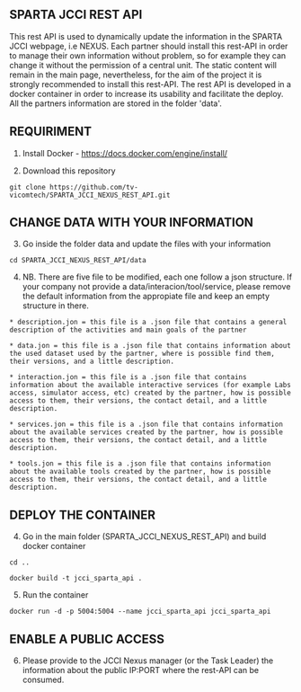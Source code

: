 ## SPARTA JCCI REST API 

This rest API is used to dynamically update the information in the SPARTA JCCI webpage, i.e NEXUS. 
Each partner should install this rest-API in order to manage their own information without problem, so for example they can change it without the permission of a central unit. The static content will remain in the main page, nevertheless, for the aim of the project it is strongly recommended to install this rest-API. The rest API is developed in a docker container in order to increase its usability and facilitate the deploy. 
All the partners information are stored in the folder 'data'.

## REQUIRIMENT

1) Install Docker - https://docs.docker.com/engine/install/

2) Download this repository

```git clone https://github.com/tv-vicomtech/SPARTA_JCCI_NEXUS_REST_API.git```

## CHANGE DATA WITH YOUR INFORMATION

3) Go inside the folder data and update the files with your information

```cd SPARTA_JCCI_NEXUS_REST_API/data```

4) NB. There are five file to be modified, each one follow a json structure. If your company not provide a data/interacion/tool/service, please remove the default information from the appropiate file and keep an empty structure in there.

```* description.jon = this file is a .json file that contains a general description of the activities and main goals of the partner```

```* data.jon = this file is a .json file that contains information about the used dataset used by the partner, where is possible find them, their versions, and a little description.```

```* interaction.jon = this file is a .json file that contains information about the available interactive services (for example Labs access, simulator access, etc) created by the partner, how is possible access to them, their versions, the contact detail, and a little description.```

```* services.jon = this file is a .json file that contains information about the available services created by the partner, how is possible access to them, their versions, the contact detail, and a little description.```

```* tools.jon = this file is a .json file that contains information about the available tools created by the partner, how is possible access to them, their versions, the contact detail, and a little description.```

## DEPLOY THE CONTAINER
4) Go in the main folder (SPARTA_JCCI_NEXUS_REST_API) and build docker container

```cd ..```

```docker build -t jcci_sparta_api .```

5) Run the container

 ```docker run -d -p 5004:5004 --name jcci_sparta_api jcci_sparta_api ```
 
 ## ENABLE A PUBLIC ACCESS
 6) Please provide to the JCCI Nexus manager (or the Task Leader) the information about the public IP:PORT where the rest-API can be consumed.
